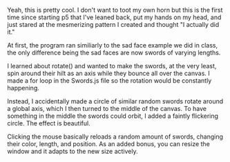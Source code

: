Yeah, this is pretty cool. I don't want to toot my own horn but this is the first time since starting p5 that I've leaned back, put my hands on my head, and just stared at the mesmerizing pattern I created and thought "I actually did it."

At first, the program ran similiarly to the sad face example we did in class, the only difference being the sad faces are now swords of varying lengths.

I learned about rotate() and wanted to make the swords, at the very least, spin around their hilt as an axis while they bounce all over the canvas. I made a for loop in the Swords.js file so the rotation would be constantly happening.

Instead, I accidentally made a circle of similar random swords rotate around a global axis, which I then turned to the middle of the canvas. To have something in the middle the swords could orbit, I added a faintly flickering circle. The effect is beautiful.

Clicking the mouse basically reloads a random amount of swords, changing their color, length, and position. As an added bonus, you can resize the window and it adapts to the new size actively.
